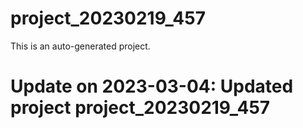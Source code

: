 # project_20230219_457

This is an auto-generated project.

# Update on 2023-03-04: Updated project project_20230219_457

